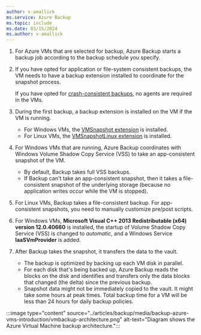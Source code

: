 ```yaml
---
author: v-amallick
ms.service: Azure Backup  
ms.topic: include
ms.date: 03/15/2024
ms.author: v-amallick
---
```


1. For Azure VMs that are selected for backup, Azure Backup starts a backup job according to the backup schedule you specify.
1. If you have opted for application or file-system consistent backups, the VM needs to have a backup extension installed to coordinate for the snapshot process.

   If you have opted for [crash-consistent backups](../articles/backup/backup-azure-vms-agentless-multi-disk-crash-consistent-overview.md), no agents are required in the VMs.

1. During the first backup, a backup extension is installed on the VM if the VM is running.
    - For Windows VMs, the [VMSnapshot extension](/azure/virtual-machines/extensions/vmsnapshot-windows) is installed.
    - For Linux VMs, the [VMSnapshotLinux extension](/azure/virtual-machines/extensions/vmsnapshot-linux) is installed.
1. For Windows VMs that are running, Azure Backup coordinates with Windows Volume Shadow Copy Service (VSS) to take an app-consistent snapshot of the VM.
    - By default, Backup takes full VSS backups.
    - If Backup can't take an app-consistent snapshot, then it takes a file-consistent snapshot of the underlying storage (because no application writes occur while the VM is stopped).
1. For Linux VMs, Backup takes a file-consistent backup. For app-consistent snapshots, you need to manually customize pre/post scripts.
1. For Windows VMs, **Microsoft Visual C++ 2013 Redistributable (x64) version 12.0.40660** is installed, the startup of Volume Shadow Copy Service (VSS) is changed to *automatic*, and a Windows Service **IaaSVmProvider** is added.
1. After Backup takes the snapshot, it transfers the data to the vault.
    - The backup is optimized by backing up each VM disk in parallel.
    - For each disk that's being backed up, Azure Backup reads the blocks on the disk and identifies and transfers only the data blocks that changed (the delta) since the previous backup.
    - Snapshot data might not be immediately copied to the vault. It might take some hours at peak times. Total backup time for a VM will be less than 24 hours for daily backup policies.

:::image type="content" source="../articles/backup/media/backup-azure-vms-introduction/vmbackup-architecture.png" alt-text="Diagram shows the Azure Virtual Machine backup architecture.":::
